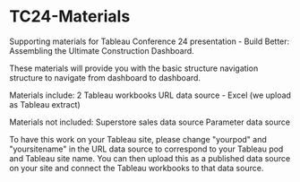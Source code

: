 # TC24-Materials
Supporting materials for Tableau Conference 24 presentation - Build Better: Assembling the Ultimate Construction Dashboard.

These materials will provide you with the basic structure navigation structure to navigate from dashboard to dashboard.

Materials include:
2 Tableau workbooks
URL data source - Excel (we upload as Tableau extract)

Materials not included:
Superstore sales data source
Parameter data source

To have this work on your Tableau site, please change "yourpod" and "yoursitename" in the URL data source to correspond to your Tableau pod and Tableau site name. You can then upload this as a published data source on your site and connect the Tableau workbooks to that data source.

